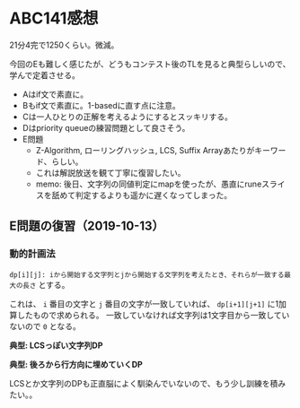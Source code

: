 # ABC141感想

21分4完で1250くらい。微減。

今回のEも難しく感じたが、どうもコンテスト後のTLを見ると典型らしいので、学んで定着させる。

- Aはif文で素直に。
- Bもif文で素直に。1-basedに直す点に注意。
- Cは一人ひとりの正解を考えるようにするとスッキリする。
- Dはpriority queueの練習問題として良さそう。
- E問題
  - Z-Algorithm, ローリングハッシュ, LCS, Suffix Arrayあたりがキーワード、らしい。
  - これは解説放送を観て丁寧に復習したい。
  - memo: 後日、文字列の同値判定にmapを使ったが、愚直にruneスライスを舐めて判定するよりも遥かに遅くなってしまった。

## E問題の復習（2019-10-13）

### 動的計画法

`dp[i][j]: iから開始する文字列とjから開始する文字列を考えたとき、それらが一致する最大の長さ` とする。

これは、 `i` 番目の文字と `j` 番目の文字が一致していれば、 `dp[i+1][j+1]` に1加算したもので求められる。
一致していなければ文字列は1文字目から一致していないので `0` となる。

**典型: LCSっぽい文字列DP**

**典型: 後ろから行方向に埋めていくDP**

LCSとか文字列のDPも正直脳によく馴染んでいないので、もう少し訓練を積みたい。。

